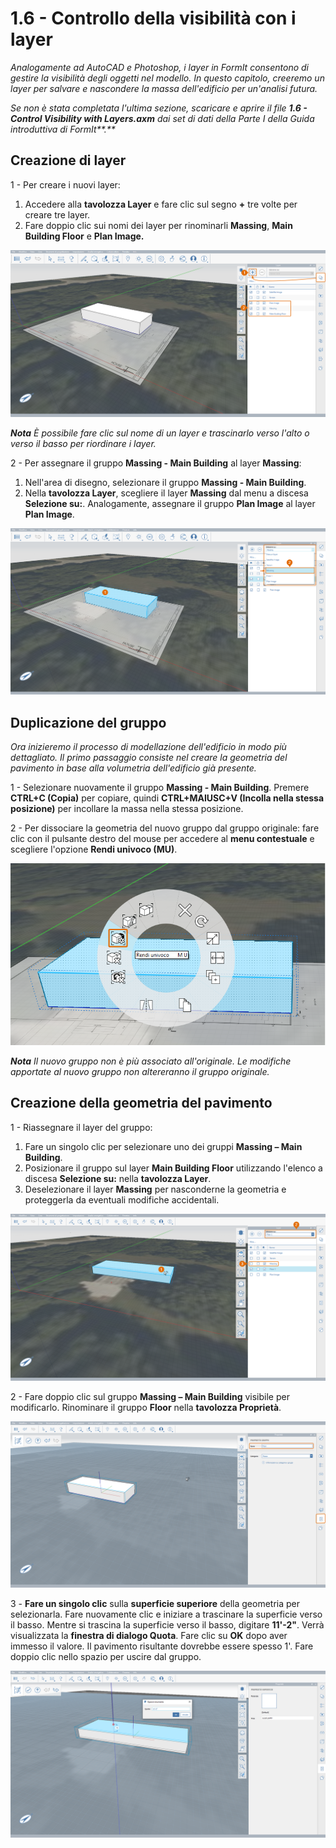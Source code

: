 # 1.6 - Controllo della visibilità con i layer

_Analogamente ad AutoCAD e Photoshop, i layer in FormIt consentono di gestire la visibilità degli oggetti nel modello. In questo capitolo, creeremo un layer per salvare e nascondere la massa dell'edificio per un'analisi futura._

_Se non è stata completata l'ultima sezione, scaricare e aprire il file_ _**1.6 - Control Visibility with Layers.axm**_ _dai_ _set di dati della Parte I della Guida introduttiva di FormIt**.**_

## **Creazione di layer**

1 - Per creare i nuovi layer:

1. Accedere alla **tavolozza Layer** e fare clic sul segno **+** tre volte per creare tre layer.
2. Fare doppio clic sui nomi dei layer per rinominarli **Massing**, **Main Building Floor** e **Plan Image.**

![](../../.gitbook/assets/0%20%2820%29.png)

_**Nota**_ _È possibile fare clic sul nome di un layer e trascinarlo verso l'alto o verso il basso per riordinare i layer._

2 - Per assegnare il gruppo **Massing - Main Building** al layer **Massing**:

1. Nell'area di disegno, selezionare il gruppo **Massing - Main Building**.
2. Nella **tavolozza Layer**, scegliere il layer **Massing** dal menu a discesa **Selezione su:**. Analogamente, assegnare il gruppo **Plan Image** al layer **Plan Image**.

![](../../.gitbook/assets/1%20%2813%29.png)

## **Duplicazione del gruppo**

_Ora inizieremo il processo di modellazione dell'edificio in modo più dettagliato. Il primo passaggio consiste nel creare la geometria del pavimento in base alla volumetria dell'edificio già presente._

1 - Selezionare nuovamente il gruppo **Massing - Main Building**. Premere **CTRL+C \(Copia\)** per copiare, quindi **CTRL+MAIUSC+V \(Incolla nella stessa posizione\)** per incollare la massa nella stessa posizione.

2 - Per dissociare la geometria del nuovo gruppo dal gruppo originale: fare clic con il pulsante destro del mouse per accedere al **menu contestuale** e scegliere l'opzione **Rendi univoco \(MU\)**.

![](../../.gitbook/assets/2%20%2818%29.png)

_**Nota** Il nuovo gruppo non è più associato all'originale. Le modifiche apportate al nuovo gruppo non altereranno il gruppo originale._

## **Creazione della geometria del pavimento**

1 - Riassegnare il layer del gruppo:

1. Fare un singolo clic per selezionare uno dei gruppi **Massing – Main Building**.
2. Posizionare il gruppo sul layer **Main Building Floor** utilizzando l'elenco a discesa **Selezione su:** nella **tavolozza Layer**.
3. Deselezionare il layer **Massing** per nasconderne la geometria e proteggerla da eventuali modifiche accidentali.

![](../../.gitbook/assets/3%20%2818%29.png)

2 - Fare doppio clic sul gruppo **Massing – Main Building** visibile per modificarlo. Rinominare il gruppo **Floor** nella **tavolozza Proprietà**.

![](../../.gitbook/assets/4%20%2812%29.png)

3 - **Fare un singolo clic** sulla **superficie superiore** della geometria per selezionarla. Fare nuovamente clic e iniziare a trascinare la superficie verso il basso. Mentre si trascina la superficie verso il basso, digitare **11'-2"**. Verrà visualizzata la **finestra di dialogo Quota**. Fare clic su **OK** dopo aver immesso il valore. Il pavimento risultante dovrebbe essere spesso 1'. Fare doppio clic nello spazio per uscire dal gruppo.

![](../../.gitbook/assets/5%20%2810%29.png)

